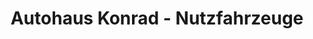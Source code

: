 ---
title: "Autohaus Konrad - Nutzfahrzeuge"
url: /estenfeld/autohaus-konrad-nutzfahrzeuge/
shop: Autowerkstatt
---
